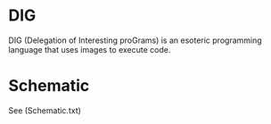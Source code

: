# DIG
DIG (Delegation of Interesting proGrams) is an esoteric programming language that uses images to execute code.

# Schematic

See (Schematic.txt)

